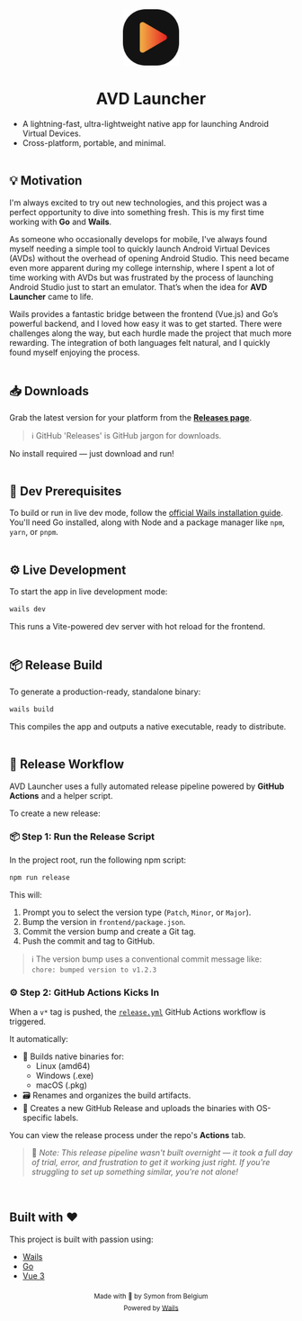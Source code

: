 <div align="center">
  <a href='' target="_blank">
    <img src="./build/appicon.png" alt="Project Icon" width="100" style="pointer-events: none;">
  </a>
  <h1>AVD Launcher</h1>
</div>

- A lightning-fast, ultra-lightweight native app for launching Android Virtual Devices.  
- Cross-platform, portable, and minimal.
<br/><br/>

## 💡 Motivation
I'm always excited to try out new technologies, and this project was a perfect opportunity to dive into something fresh. This is my first time working with **Go** and **Wails**.

As someone who occasionally develops for mobile, I've always found myself needing a simple tool to quickly launch Android Virtual Devices (AVDs) without the overhead of opening Android Studio. This need became even more apparent during my college internship, where I spent a lot of time working with AVDs but was frustrated by the process of launching Android Studio just to start an emulator. That’s when the idea for **AVD Launcher** came to life.

Wails provides a fantastic bridge between the frontend (Vue.js) and Go’s powerful backend, and I loved how easy it was to get started. There were challenges along the way, but each hurdle made the project that much more rewarding. The integration of both languages felt natural, and I quickly found myself enjoying the process.
<br/><br/>

## 📥 Downloads
Grab the latest version for your platform from the [**Releases page**](https://github.com/symonxdd/AVD-Launcher/releases/latest).

> ℹ️ GitHub 'Releases' is GitHub jargon for downloads.

No install required — just download and run!
<br/><br/>

## 🔧 Dev Prerequisites
To build or run in live dev mode, follow the [official Wails installation guide](https://wails.io/docs/gettingstarted/installation).  
You'll need Go installed, along with Node and a package manager like `npm`, `yarn`, or `pnpm`.
<br/><br/>

## ⚙️ Live Development
To start the app in live development mode:
```bash
wails dev
```
This runs a Vite-powered dev server with hot reload for the frontend.
<br/><br/>

## 📦 Release Build
To generate a production-ready, standalone binary:
```bash
wails build
```
This compiles the app and outputs a native executable, ready to distribute.
<br/><br/>

## 🚀 Release Workflow
AVD Launcher uses a fully automated release pipeline powered by **GitHub Actions** and a helper script.

To create a new release:

### 📦 Step 1: Run the Release Script
In the project root, run the following npm script:
```bash
npm run release
```

This will:
1. Prompt you to select the version type (`Patch`, `Minor`, or `Major`).
2. Bump the version in `frontend/package.json`.
3. Commit the version bump and create a Git tag.
4. Push the commit and tag to GitHub.

> ℹ️ The version bump uses a conventional commit message like:  
> `chore: bumped version to v1.2.3`

### ⚙️ Step 2: GitHub Actions Kicks In
When a `v*` tag is pushed, the [`release.yml`](.github/workflows/release.yml) GitHub Actions workflow is triggered.

It automatically:
- 🔧 Builds native binaries for:
  - Linux (amd64)
  - Windows (.exe)
  - macOS (.pkg)
- 🗃 Renames and organizes the build artifacts.
- 📝 Creates a new GitHub Release and uploads the binaries with OS-specific labels.

You can view the release process under the repo's **Actions** tab.

> 🧠 _Note: This release pipeline wasn't built overnight — it took a full day of trial, error, and frustration to get it working just right. If you're struggling to set up something similar, you're not alone!_

<br/>

## Built with ❤️
This project is built with passion using:
- [Wails](https://wails.io/)
- [Go](https://go.dev/)
- [Vue 3](https://vuejs.org/)

<div align="center">
  <sub>Made with 💜 by Symon from Belgium</sub>
</div>
<div align="center">
  <sub>Powered by <a href="https://wails.io/">Wails</a></sub>
</div>
